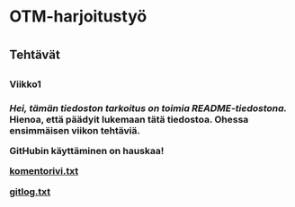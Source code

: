 # <h1>OTM-harjoitustyö<h1>

<h2>Tehtävät<h2>

<h3>Viikko1<h3>

*Hei, tämän tiedoston tarkoitus on toimia README-tiedostona.* **Hienoa, että päädyit lukemaan tätä tiedostoa.** Ohessa ensimmäisen viikon tehtäviä.

GitHubin käyttäminen on hauskaa!

[komentorivi.txt](https://github.com/Kallmark/otm-harjoitustyo/blob/master/laskarit/viikko1/komentorivi.txt)

[gitlog.txt](https://github.com/Kallmark/otm-harjoitustyo/blob/master/laskarit/viikko1/gitlog.txt)
